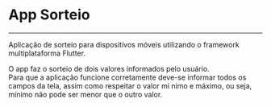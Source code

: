 
# App Sorteio

---

Aplicação de sorteio para dispositivos móveis utilizando o framework multiplataforma Flutter.

O app faz o sorteio de dois valores informados pelo usuário.<br>
Para que a aplicação funcione corretamente deve-se informar todos os campos da tela, assim como respeitar o valor mí nimo e máximo, ou seja, mínimo não pode ser menor que o outro valor.